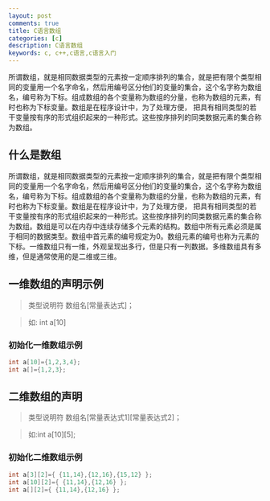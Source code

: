 ```yaml
---
layout: post
comments: true
title: C语言数组
categories: [c]
description: C语言数组
keywords: c, c++,c语言,c语言入门
---
```

所谓数组，就是相同数据类型的元素按一定顺序排列的集合，就是把有限个类型相同的变量用一个名字命名，然后用编号区分他们的变量的集合，这个名字称为数组名，编号称为下标。组成数组的各个变量称为数组的分量，也称为数组的元素，有时也称为下标变量。数组是在程序设计中，为了处理方便， 把具有相同类型的若干变量按有序的形式组织起来的一种形式。这些按序排列的同类数据元素的集合称为数组。

## 什么是数组
所谓数组，就是相同数据类型的元素按一定顺序排列的集合，就是把有限个类型相同的变量用一个名字命名，然后用编号区分他们的变量的集合，这个名字称为数组名，编号称为下标。组成数组的各个变量称为数组的分量，也称为数组的元素，有时也称为下标变量。数组是在程序设计中，为了处理方便， 把具有相同类型的若干变量按有序的形式组织起来的一种形式。这些按序排列的同类数据元素的集合称为数组。数组是可以在内存中连续存储多个元素的结构。数组中所有元素必须是属于相同的数据类型。数组中首元素的编号规定为0。数组元素的编号也称为元素的下标。一维数组只有一维，外观呈现出多行，但是只有一列数据。多维数组具有多维，但是通常使用的是二维或三维。

## 一维数组的声明示例
> 类型说明符 数组名[常量表达式]；

> 如: int a[10]

### 初始化一维数组示例

```c
int a[10]={1,2,3,4};
int a[]={1,2,3};
```

## 二维数组的声明
> 类型说明符 数组名[常量表达式1][常量表达式2]；

> 如:int a[10][5];

### 初始化二维数组示例

```c
int a[3][2]={ {11,14},{12,16},{15,12} };
int a[10][2]={ {11,14},{12,16} };
int a[][2]={ {11,14},{12,16} };
```